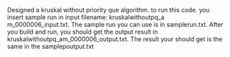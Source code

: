 Designed a kruskal without priority que algorithm. to run this code. you insert sample run in input filename: kruskalwithoutpq_a
m_0000006_input.txt. The sample run you can use is in samplerun.txt. After you build and run, you should get the output result in kruskalwithoutpq_am_0000006_output.txt. The result your should get is the same in the samplepoutput.txt
